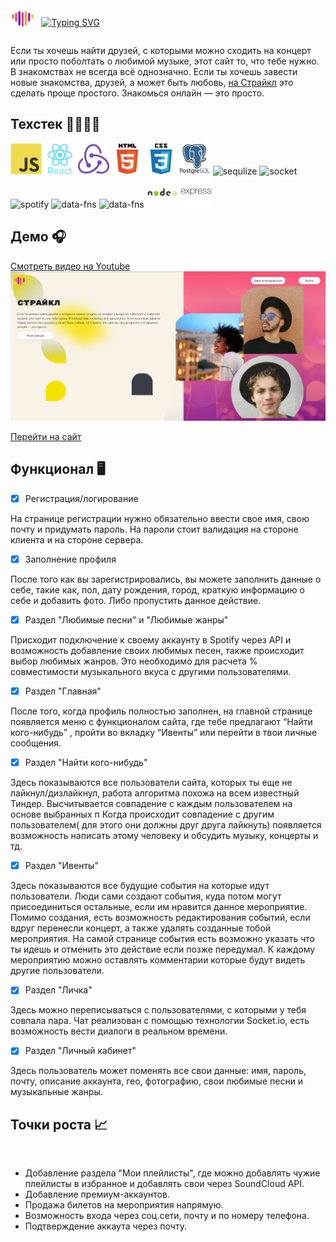 <div style="display:flex;align-items: stretch;gap:10px;">
<img src="frontend/public/logo.png" height="32"/>

[![Typing SVG](https://readme-typing-svg.herokuapp.com?font=Rubik+Mono+One&size=17&pause=1000&color=FD608C&center=true&vCenter=true&multiline=true&width=100&lines=Strikle)](https://git.io/typing-svg)
</div>

Если ты хочешь найти друзей, с которыми можно сходить на концерт или просто поболтать о любимой музыке, этот сайт то, что тебе нужно. В знакомствах не всегда всё однозначно. Если ты хочешь завести новые знакомства, друзей, а может быть любовь, [на Страйкл](https://strikle1.herokuapp.com/) это сделать проще простого. Знакомься онлайн — это просто.

## Техстек 👩‍💻👨‍💻

<img src="https://raw.githubusercontent.com/devicons/devicon/master/icons/javascript/javascript-original.svg" width="50" alt="JS"/> <img src="https://raw.githubusercontent.com/devicons/devicon/master/icons/react/react-original-wordmark.svg" width="50" alt="react"/> <img src="https://raw.githubusercontent.com/devicons/devicon/master/icons/redux/redux-original.svg" width="50" alt="redux"/> <img src="https://raw.githubusercontent.com/devicons/devicon/master/icons/html5/html5-original-wordmark.svg" width="50" alt="HTML"/> <img src="https://raw.githubusercontent.com/devicons/devicon/master/icons/css3/css3-original-wordmark.svg" width="50" alt="CSS"/> <img src="https://raw.githubusercontent.com/devicons/devicon/master/icons/postgresql/postgresql-original-wordmark.svg" width="50" alt="postgres"/> <img src="https://sequelize.org/img/logo.svg" width="45" alt="sequlize"/> <img src="https://miro.medium.com/1*tOitxCwTNcS3ESstLylmtg.png" width="140" alt="socket"/> <img src="https://camo.githubusercontent.com/e54c6fddb5ef96daebea5d3de22d316766e783cec5f9de6a86f3a3a4276bc98b/68747470733a2f2f6d656469612e646973636f72646170702e6e65742f6174746163686d656e74732f3733363436363531303838383936303032302f3736303835333931353837363332373436342f53612e706e673f77696474683d373138266865696768743d323735" width="150" alt="spotify"/> <img src="https://date-fns.org/static/7ceafe855b131d457fe7de810ed31e0f.svg" width="55" alt="data-fns"/> <img src="https://avatars.githubusercontent.com/u/6078720?s=200&v=4" width="50" alt="data-fns"/> <img src="https://raw.githubusercontent.com/devicons/devicon/master/icons/nodejs/nodejs-original-wordmark.svg" width="50" alt="nodejs"/> <img src="https://raw.githubusercontent.com/devicons/devicon/master/icons/express/express-original-wordmark.svg" width="50" alt="express"/>

## Демо 🎧

[Смотреть видео на Youtube](https://youtu.be/l9ImYZx9yCg)
[![Strikle](/backend/public/readme/main.png)](https://youtu.be/l9ImYZx9yCg "Strikle")

[Перейти на сайт](https://strikle1.herokuapp.com/)


## Функционал 🖥

 - [X] Регистрация/логирование

 На странице регистрации нужно обязательно ввести свое имя, свою почту и придумать пароль. На пароли стоит валидация на стороне клиента и на стороне сервера.

  - [X] Заполнение профиля

 После того как вы зарегистрировались, вы можете заполнить данные о себе, такие как, пол, дату рождения, город, краткую информацию о себе и добавить фото. Либо пропустить данное действие.

  - [X] Раздел "Любимые песни" и "Любимые жанры"

 Присходит подключение к своему аккаунту в Spotify через API и возможность добавление своих любимых песен, также происходит выбор любимых жанров. Это необходимо для расчета %  совместимости музыкального вкуса с другими пользователями.

 - [X] Раздел "Главная"


 После того, когда профиль полностью заполнен, на главной странице появляется меню с функционалом сайта, где тебе предлагают “Найти кого-нибудь” , пройти во вкладку “Ивенты”  или перейти в твои личные сообщения.

  - [X] Раздел "Найти кого-нибудь"


 Здесь показываются все пользователи сайта, которых ты еще не лайкнул/дизлайкнул, работа алгоритма похожа на всем известный Тиндер. Высчитывается совпадение с каждым пользователем на основе выбранных п Когда происходит совпадение с другим пользователем( для этого они должны друг друга лайкнуть) появляется возможность написать этому человеку и обсудить музыку, концерты и тд. 

  - [X] Раздел "Ивенты"


 Здесь показываются все будущие события на которые идут пользователи. Люди сами создают события, куда потом могут присоединиться остальные, если им нравится данное мероприятие. Помимо создания, есть возможность редактирования событий, если вдруг перенесли концерт, а также удалять созданные тобой мероприятия. На самой странице события есть возможно указать что ты идешь и отменить это действие если позже передумал. К каждому мероприятию можно оставлять комментарии которые будут видеть другие пользователи.

  - [X] Раздел "Личка"


 Здесь можно переписываться с пользователями, с которыми у тебя совпала пара. Чат реализован с помощью технологии Socket.io, есть возможность вести диалоги в реальном времени.
 
  - [X] Раздел "Личный кабинет"


 Здесь пользователь может поменять все свои данные: имя, пароль, почту, описание аккаунта, гео, фотографию, свои любимые песни и музыкальные жанры.

## Точки роста 📈
</br>

- Добавление раздела "Мои плейлисты", где можно добавлять чужие плейлисты в избранное и добавлять свои через SoundCloud API.
- Добавление премиум-аккаунтов.
- Продажа билетов на мероприятия напрямую.
- Возможность входа через соц.сети, почту и по номеру телефона.
- Подтверждение аккаута через почту.